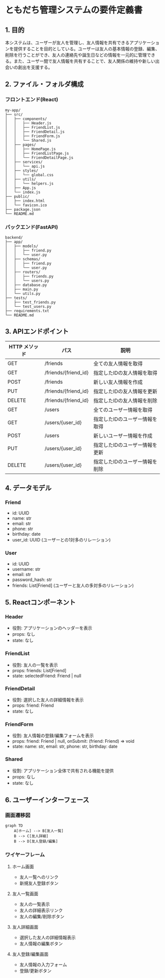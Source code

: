 # ともだち管理システムの要件定義書

## 1. 目的
本システムは、ユーザーが友人を管理し、友人情報を共有できるアプリケーションを提供することを目的としている。ユーザーは友人の基本情報の登録、編集、削除を行うことができ、友人の連絡先や誕生日などの情報を一元的に管理できる。また、ユーザー間で友人情報を共有することで、友人関係の維持や新しい出会いの創出を支援する。

## 2. ファイル・フォルダ構成

### フロントエンド(React)
```
my-app/
├── src/
│   ├── components/
│   │   ├── Header.js
│   │   ├── FriendList.js
│   │   ├── FriendDetail.js
│   │   ├── FriendForm.js
│   │   └── Shared.js
│   ├── pages/
│   │   ├── HomePage.js
│   │   ├── FriendListPage.js
│   │   └── FriendDetailPage.js
│   ├── services/
│   │   └── api.js
│   ├── styles/
│   │   └── global.css
│   ├── utils/
│   │   └── helpers.js
│   ├── App.js
│   └── index.js
├── public/
│   ├── index.html
│   └── favicon.ico
├── package.json
└── README.md
```

### バックエンド(FastAPI)
```
backend/
├── app/
│   ├── models/
│   │   ├── friend.py
│   │   └── user.py
│   ├── schemas/
│   │   ├── friend.py
│   │   └── user.py
│   ├── routers/
│   │   ├── friends.py
│   │   └── users.py
│   ├── database.py
│   ├── main.py
│   └── utils.py
├── tests/
│   ├── test_friends.py
│   └── test_users.py
├── requirements.txt
└── README.md
```

## 3. APIエンドポイント

| HTTP メソッド | パス | 説明 |
| --- | --- | --- |
| GET | /friends | 全ての友人情報を取得 |
| GET | /friends/{friend_id} | 指定したIDの友人情報を取得 |
| POST | /friends | 新しい友人情報を作成 |
| PUT | /friends/{friend_id} | 指定したIDの友人情報を更新 |
| DELETE | /friends/{friend_id} | 指定したIDの友人情報を削除 |
| GET | /users | 全てのユーザー情報を取得 |
| GET | /users/{user_id} | 指定したIDのユーザー情報を取得 |
| POST | /users | 新しいユーザー情報を作成 |
| PUT | /users/{user_id} | 指定したIDのユーザー情報を更新 |
| DELETE | /users/{user_id} | 指定したIDのユーザー情報を削除 |

## 4. データモデル

### Friend
- id: UUID
- name: str
- email: str
- phone: str
- birthday: date
- user_id: UUID (ユーザーとの1対多のリレーション)

### User
- id: UUID
- username: str
- email: str
- password_hash: str
- friends: List[Friend] (ユーザーと友人の多対多のリレーション)

## 5. Reactコンポーネント

### Header
- 役割: アプリケーションのヘッダーを表示
- props: なし
- state: なし

### FriendList
- 役割: 友人の一覧を表示
- props: friends: List[Friend]
- state: selectedFriend: Friend | null

### FriendDetail
- 役割: 選択した友人の詳細情報を表示
- props: friend: Friend
- state: なし

### FriendForm
- 役割: 友人情報の登録/編集フォームを表示
- props: friend: Friend | null, onSubmit: (friend: Friend) => void
- state: name: str, email: str, phone: str, birthday: date

### Shared
- 役割: アプリケーション全体で共有される機能を提供
- props: なし
- state: なし

## 6. ユーザーインターフェース

### 画面遷移図
```mermaid
graph TD
    A[ホーム] --> B[友人一覧]
    B --> C[友人詳細]
    B --> D[友人登録/編集]
```

### ワイヤーフレーム
1. ホーム画面
   - 友人一覧へのリンク
   - 新規友人登録ボタン

2. 友人一覧画面
   - 友人の一覧表示
   - 友人の詳細表示リンク
   - 友人の編集/削除ボタン

3. 友人詳細画面
   - 選択した友人の詳細情報表示
   - 友人情報の編集ボタン

4. 友人登録/編集画面
   - 友人情報の入力フォーム
   - 登録/更新ボタン